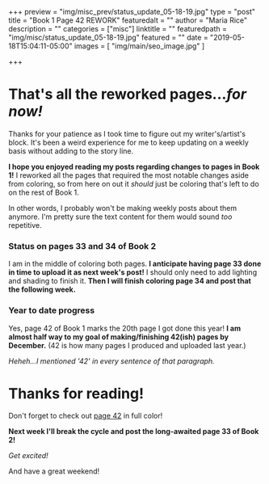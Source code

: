 +++
preview = "img/misc_prev/status_update_05-18-19.jpg"
type = "post"
title = "Book 1 Page 42 REWORK"
featuredalt = ""
author = "Maria Rice"
description = ""
categories = ["misc"]
linktitle = ""
featuredpath = "img/misc/status_update_05-18-19.jpg"
featured = ""
date = "2019-05-18T15:04:11-05:00"
images = [ "img/main/seo_image.jpg" ]

+++

# That's all the reworked pages..._for now!_

Thanks for your patience as I took time to figure out my writer's/artist's block. 
It's been a weird experience for me to keep updating on a weekly basis without adding to the story line. 

**I hope you enjoyed reading my posts regarding changes to pages in Book 1!** 
I reworked all the pages that required the most notable changes aside from coloring, so from here on out it _should_ just be coloring that's left to do on the rest of Book 1. 

In other words, I probably won't be making weekly posts about them anymore. 
I'm pretty sure the text content for them would sound _too_ repetitive.

### Status on pages 33 and 34 of Book 2

I am in the middle of coloring both pages. 
**I anticipate having page 33 done in time to upload it as next week's post!**
I should only need to add lighting and shading to finish it.
**Then I will finish coloring page 34 and post that the following week.** 

### Year to date progress

Yes, page 42 of Book 1 marks the 20th page I got done this year! 
**I am almost half way to my goal of making/finishing 42(ish) pages by December.**
(42 is how many pages I produced and uploaded last year.)

_Heheh...I mentioned '42' in every sentence of that paragraph._ 

# Thanks for reading!

Don't forget to check out [page 42](https://mcrice123.github.io/morphic/blog/book-1-page-42/) in full color!

**Next week I'll break the cycle and post the long-awaited page 33 of Book 2!** 

_Get excited!_

And have a great weekend! 
